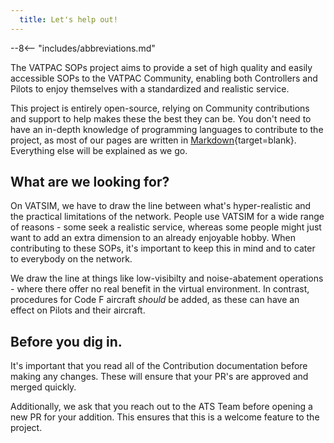 ```yaml
---
  title: Let's help out!
---
```


--8<-- "includes/abbreviations.md"

The VATPAC SOPs project aims to provide a set of high quality and easily accessible SOPs to the VATPAC Community, enabling both Controllers and Pilots to enjoy themselves with a standardized and realistic service.

This project is entirely open-source, relying on Community contributions and support to help makes these the best they can be. You don't need to have an in-depth knowledge of programming languages to contribute to the project, as most of our pages are written in [Markdown](https://www.markdownguide.org/){target=blank}. Everything else will be explained as we go.

## What are we looking for?

On VATSIM, we have to draw the line between what's hyper-realistic and the practical limitations of the network. People use VATSIM for a wide range of reasons - some seek a realistic service, whereas some people might just want to add an extra dimension to an already enjoyable hobby. When contributing to these SOPs, it's important to keep this in mind and to cater to everybody on the network.

We draw the line at things like low-visibilty and noise-abatement operations - where there offer no real benefit in the virtual environment. In contrast, procedures for Code F aircraft *should* be added, as these can have an effect on Pilots and their aircraft.

## Before you dig in.

It's important that you read all of the Contribution documentation before making any changes. These will ensure that your PR's are approved and merged quickly.

Additionally, we ask that you reach out to the ATS Team before opening a new PR for your addition. This ensures that this is a welcome feature to the project.